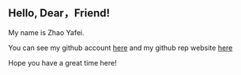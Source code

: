 ## Hello, Dear，Friend!

My name is Zhao Yafei. 

You can see my github account [here](https://github.com/What3ver7) and my github rep website [here](https://github.com/What3ver7/rep) 

Hope you have a great time here!
